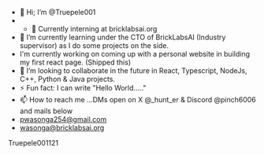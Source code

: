 - 👋 Hi; I’m @Truepele001
- - 👀 Currently interning at bricklabsai.org
- 🌱 I’m currently learning under the CTO of BrickLabsAI (Industry supervisor) as I do some projects on the side. 
- I'm currently working on coming up with a personal website in building my first react page. (Shipped this)
- 💞️ I’m looking to collaborate in the future in React, Typescript, NodeJs, C++, Python & Java projects.
- ⚡ Fun fact: I can write "Hello World....."
- 📫 How to reach me ...DMs open on X @_hunt_er & Discord @pinch6006 and mails below
- pwasonga254@gmail.com
- wasonga@bricklabsai.org
  

Truepele001121

<!---
Truepele001/Truepele001 is a ✨ special ✨ repository because its `README.md` (this file) appears on your GitHub profile.
You can click the Preview link to take a look at your changes.
--->
